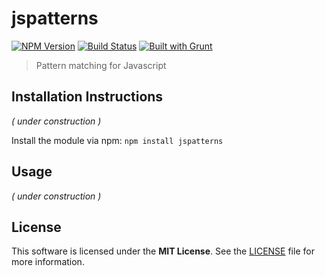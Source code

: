 # jspatterns
[![NPM Version](https://badge.fury.io/js/jspatterns.png)](https://npmjs.org/package/jspatterns)
[![Build Status](https://secure.travis-ci.org/luftzug/jspatterns.png)](http://travis-ci.org/luftzug/jspatterns)
[![Built with Grunt](https://cdn.gruntjs.com/builtwith.png)](http://gruntjs.com)

> Pattern matching for Javascript

## Installation Instructions

*( under construction )*

Install the module via npm: `npm install jspatterns`

## Usage

*( under construction )*

## License

This software is licensed under the **MIT License**. See the [LICENSE](LICENSE) file for more information.
